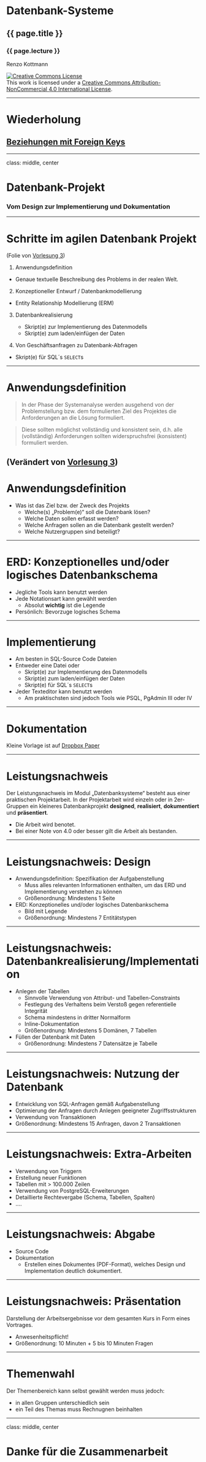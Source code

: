 # Datenbank-Systeme
## {{ page.title }} 
### {{ page.lecture }}
 
Renzo Kottmann 

<a rel="license"
href="http://creativecommons.org/licenses/by-nc/4.0/"><img
alt="Creative Commons License" style="border-width:0"
src="https://i.creativecommons.org/l/by-nc/4.0/88x31.png" /></a><br
/>This work is licensed under a <a rel="license"
href="http://creativecommons.org/licenses/by-nc/4.0/">Creative Commons
Attribution-NonCommercial 4.0 International License</a>.

---
# Wiederholung

## [Beziehungen mit Foreign Keys](vorlesung-5.html#11)

---
class: middle, center

# Datenbank-Projekt
 
### Vom Design zur Implementierung und Dokumentation


---

# Schritte im agilen Datenbank Projekt

(Folie von [Vorlesung 3](vorlesung-3#11))

1. Anwendungsdefinition
  * Genaue textuelle Beschreibung des Problems in der realen Welt.
  
2. Konzeptioneller Entwurf / Datenbankmodellierung
  * Entity Relationship Modellierung (ERM)

3. Datenbankrealisierung
   * Skript(e) zur Implementierung des Datenmodells
   * Skript(e) zum laden/einfügen der Daten 

4. Von Geschäftsanfragen zu Datenbank-Abfragen
  * Skript(e) für SQL´s `SELECT`s 

---

# Anwendungsdefinition


> In der Phase der Systemanalyse werden ausgehend von der
Problemstellung bzw. dem formulierten Ziel des Projektes die Anforderungen an die Lösung formuliert.
 
> Diese sollten möglichst vollständig und konsistent sein, d.h. alle
(vollständig) Anforderungen sollten widerspruchsfrei (konsistent)
formuliert werden.


(Verändert von [Vorlesung 3](vorlesung-3#13))
---
# Anwendungsdefinition

* Was ist das Ziel bzw. der Zweck des Projekts
  * Welche(s) „Problem(e)“ soll die Datenbank lösen?
  * Welche Daten sollen erfasst werden?
  * Welche Anfragen sollen an die Datenbank gestellt werden? 
  * Welche Nutzergruppen sind beteiligt?

---
# ERD: Konzeptionelles und/oder logisches Datenbankschema

* Jegliche Tools kann benutzt werden
* Jede Notationsart kann gewählt werden
  * Absolut **wichtig** ist die Legende
* Persönlich: Bevorzuge logisches Schema

---
# Implementierung

* Am besten in SQL-Source Code Dateien
* Entweder eine Datei oder  
  * Skript(e) zur Implementierung des Datenmodells
  * Skript(e) zum laden/einfügen der Daten 
  * Skript(e) für SQL´s `SELECT`s
* Jeder Texteditor kann benutzt werden
  * Am praktischsten sind jedoch Tools wie PSQL, PgAdmin III oder IV
---
# Dokumentation

Kleine Vorlage ist auf [Dropbox Paper](https://paper.dropbox.com/doc/Datenbank-Projekt-Dokumentation-9czibc7oq6iUb508rdVsq)

---
# Leistungsnachweis

Der Leistungsnachweis im Modul „Datenbanksysteme“ besteht aus einer praktischen Projektarbeit.
In der Projektarbeit wird einzeln oder in 2er-Gruppen ein kleineres Datenbankprojekt **designed**, **realisiert**, **dokumentiert** und **präsentiert**.
* Die Arbeit wird benotet. 
* Bei einer Note von 4.0 oder besser gilt die Arbeit als bestanden.
---
# Leistungsnachweis: Design

* Anwendungsdefinition: Spezifikation der Aufgabenstellung
   * Muss alles relevanten Informationen enthalten, um das ERD und Implementierung verstehen zu können
   * Größenordnung: Mindestens 1 Seite
* ERD: Konzeptionelles und/oder logisches Datenbankschema
   * Bild mit Legende
   * Größenordnung: Mindestens 7 Entitätstypen
---
# Leistungsnachweis: Datenbankrealisierung/Implementation

* Anlegen der Tabellen
   * Sinnvolle Verwendung von Attribut- und Tabellen-Constraints
   * Festlegung des Verhaltens beim Verstoß gegen referentielle Integrität
   * Schema mindestens in dritter Normalform
   * Inline-Dokumentation
   * Größenordnung: Mindestens 5 Domänen, 7 Tabellen
* Füllen der Datenbank mit Daten
  * Größenordnung: Mindestens 7 Datensätze je Tabelle

---
# Leistungsnachweis: Nutzung der Datenbank
  * Entwicklung von SQL-Anfragen gemäß Aufgabenstellung
  * Optimierung der Anfragen durch Anlegen geeigneter Zugriffsstrukturen
  * Verwendung von Transaktionen
  * Größenordnung: Mindestens 15 Anfragen, davon 2 Transaktionen
---
# Leistungsnachweis: Extra-Arbeiten

* Verwendung von Triggern
* Erstellung neuer Funktionen
* Tabellen mit > 100.000 Zeilen
* Verwendung von PostgreSQL-Erweiterungen
* Detaillierte Rechtevergabe (Schema, Tabellen, Spalten)
* ....

---
# Leistungsnachweis: Abgabe

* Source Code
* Dokumentation
  * Erstellen eines Dokumentes (PDF-Format), welches Design und Implementation deutlich dokumentiert.
---

# Leistungsnachweis: Präsentation

Darstellung der Arbeitsergebnisse vor dem gesamten Kurs in Form eines Vortrages.

* Anwesenheitspflicht!
* Größenordnung: 10 Minuten + 5 bis 10 Minuten Fragen

---
# Themenwahl

Der Themenbereich kann selbst gewählt werden muss jedoch:
 * in allen Gruppen unterschiedlich sein
 * ein Teil des Themas muss Rechnugnen beinhalten

---
class: middle, center

# Danke für die Zusammenarbeit



